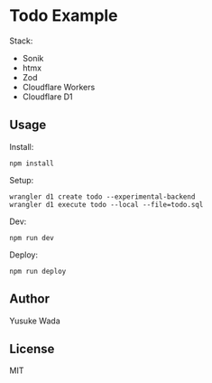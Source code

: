 # Todo Example

Stack:

* Sonik
* htmx
* Zod
* Cloudflare Workers
* Cloudflare D1

## Usage

Install:

```
npm install
```

Setup:

```
wrangler d1 create todo --experimental-backend
wrangler d1 execute todo --local --file=todo.sql
```

Dev:

```
npm run dev
```

Deploy:

```
npm run deploy
```

## Author

Yusuke Wada

## License

MIT